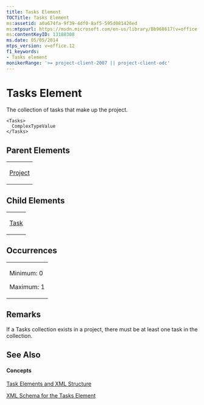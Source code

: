 ```yaml
---
title: Tasks Element
TOCTitle: Tasks Element
ms:assetid: a0a674fa-9f39-4df0-8af5-595d081426ed
ms:mtpsurl: https://msdn.microsoft.com/en-us/library/Bb968617(v=office.12)
ms:contentKeyID: 13188308
ms.date: 05/05/2014
mtps_version: v=office.12
f1_keywords:
- Tasks element
monikerRange: '>= project-client-2007 || project-client-odc'
---
```


# Tasks Element




The collection of tasks that make up the project.

    <Tasks>
      ComplexTypeValue
    </Tasks>

## Parent Elements

<table>
<colgroup>
<col style="width: 100%" />
</colgroup>
<tbody>
<tr class="odd">
<td><p><a href="bb968701(v=office.12).md">Project</a></p></td>
</tr>
</tbody>
</table>

## Child Elements

<table>
<colgroup>
<col style="width: 100%" />
</colgroup>
<tbody>
<tr class="odd">
<td><p><a href="bb968487(v=office.12).md">Task</a></p></td>
</tr>
</tbody>
</table>

## Occurrences

<table>
<colgroup>
<col style="width: 100%" />
</colgroup>
<tbody>
<tr class="odd">
<td><p>Minimum: 0</p>
<p>Maximum: 1</p></td>
</tr>
</tbody>
</table>

## Remarks

If a Tasks collection exists in a project, there must be at least one task in the collection.

## See Also

#### Concepts

[Task Elements and XML Structure](bb968475\(v=office.12\).md)

[XML Schema for the Tasks Element](bb968415\(v=office.12\).md)

